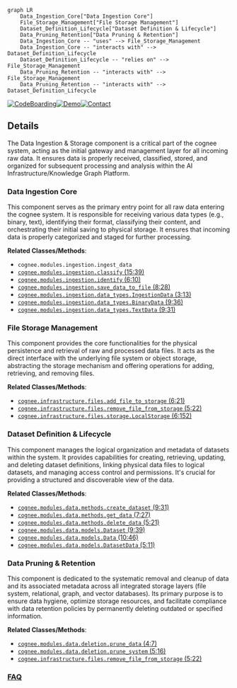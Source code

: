 ```mermaid
graph LR
    Data_Ingestion_Core["Data Ingestion Core"]
    File_Storage_Management["File Storage Management"]
    Dataset_Definition_Lifecycle["Dataset Definition & Lifecycle"]
    Data_Pruning_Retention["Data Pruning & Retention"]
    Data_Ingestion_Core -- "uses" --> File_Storage_Management
    Data_Ingestion_Core -- "interacts with" --> Dataset_Definition_Lifecycle
    Dataset_Definition_Lifecycle -- "relies on" --> File_Storage_Management
    Data_Pruning_Retention -- "interacts with" --> File_Storage_Management
    Data_Pruning_Retention -- "interacts with" --> Dataset_Definition_Lifecycle
```

[![CodeBoarding](https://img.shields.io/badge/Generated%20by-CodeBoarding-9cf?style=flat-square)](https://github.com/CodeBoarding/GeneratedOnBoardings)[![Demo](https://img.shields.io/badge/Try%20our-Demo-blue?style=flat-square)](https://www.codeboarding.org/demo)[![Contact](https://img.shields.io/badge/Contact%20us%20-%20contact@codeboarding.org-lightgrey?style=flat-square)](mailto:contact@codeboarding.org)

## Details

The Data Ingestion & Storage component is a critical part of the cognee system, acting as the initial gateway and management layer for all incoming raw data. It ensures data is properly received, classified, stored, and organized for subsequent processing and analysis within the AI Infrastructure/Knowledge Graph Platform.

### Data Ingestion Core
This component serves as the primary entry point for all raw data entering the cognee system. It is responsible for receiving various data types (e.g., binary, text), identifying their format, classifying their content, and orchestrating their initial saving to physical storage. It ensures that incoming data is properly categorized and staged for further processing.


**Related Classes/Methods**:

- `cognee.modules.ingestion.ingest_data`
- <a href="https://github.com/topoteretes/cognee/blob/main/cognee/modules/ingestion/classify.py#L15-L39" target="_blank" rel="noopener noreferrer">`cognee.modules.ingestion.classify` (15:39)</a>
- <a href="https://github.com/topoteretes/cognee/blob/main/cognee/modules/ingestion/identify.py#L6-L10" target="_blank" rel="noopener noreferrer">`cognee.modules.ingestion.identify` (6:10)</a>
- <a href="https://github.com/topoteretes/cognee/blob/main/cognee/modules/ingestion/save_data_to_file.py#L8-L28" target="_blank" rel="noopener noreferrer">`cognee.modules.ingestion.save_data_to_file` (8:28)</a>
- <a href="https://github.com/topoteretes/cognee/blob/main/cognee/modules/ingestion/data_types/IngestionData.py#L3-L13" target="_blank" rel="noopener noreferrer">`cognee.modules.ingestion.data_types.IngestionData` (3:13)</a>
- <a href="https://github.com/topoteretes/cognee/blob/main/cognee/modules/ingestion/data_types/BinaryData.py#L9-L36" target="_blank" rel="noopener noreferrer">`cognee.modules.ingestion.data_types.BinaryData` (9:36)</a>
- <a href="https://github.com/topoteretes/cognee/blob/main/cognee/modules/ingestion/data_types/TextData.py#L9-L31" target="_blank" rel="noopener noreferrer">`cognee.modules.ingestion.data_types.TextData` (9:31)</a>


### File Storage Management
This component provides the core functionalities for the physical persistence and retrieval of raw and processed data files. It acts as the direct interface with the underlying file system or object storage, abstracting the storage mechanism and offering operations for adding, retrieving, and removing files.


**Related Classes/Methods**:

- <a href="https://github.com/topoteretes/cognee/blob/main/cognee/infrastructure/files/add_file_to_storage.py#L6-L21" target="_blank" rel="noopener noreferrer">`cognee.infrastructure.files.add_file_to_storage` (6:21)</a>
- <a href="https://github.com/topoteretes/cognee/blob/main/cognee/infrastructure/files/remove_file_from_storage.py#L5-L22" target="_blank" rel="noopener noreferrer">`cognee.infrastructure.files.remove_file_from_storage` (5:22)</a>
- <a href="https://github.com/topoteretes/cognee/blob/main/cognee/infrastructure/files/storage/LocalStorage.py#L6-L152" target="_blank" rel="noopener noreferrer">`cognee.infrastructure.files.storage.LocalStorage` (6:152)</a>


### Dataset Definition & Lifecycle
This component manages the logical organization and metadata of datasets within the system. It provides capabilities for creating, retrieving, updating, and deleting dataset definitions, linking physical data files to logical datasets, and managing access control and permissions. It's crucial for providing a structured and discoverable view of the data.


**Related Classes/Methods**:

- <a href="https://github.com/topoteretes/cognee/blob/main/cognee/modules/data/methods/create_dataset.py#L9-L31" target="_blank" rel="noopener noreferrer">`cognee.modules.data.methods.create_dataset` (9:31)</a>
- <a href="https://github.com/topoteretes/cognee/blob/main/cognee/modules/data/methods/get_data.py#L7-L27" target="_blank" rel="noopener noreferrer">`cognee.modules.data.methods.get_data` (7:27)</a>
- <a href="https://github.com/topoteretes/cognee/blob/main/cognee/modules/data/methods/delete_data.py#L5-L21" target="_blank" rel="noopener noreferrer">`cognee.modules.data.methods.delete_data` (5:21)</a>
- <a href="https://github.com/topoteretes/cognee/blob/main/cognee/modules/data/models/Dataset.py#L9-L39" target="_blank" rel="noopener noreferrer">`cognee.modules.data.models.Dataset` (9:39)</a>
- <a href="https://github.com/topoteretes/cognee/blob/main/cognee/modules/data/models/Data.py#L10-L46" target="_blank" rel="noopener noreferrer">`cognee.modules.data.models.Data` (10:46)</a>
- <a href="https://github.com/topoteretes/cognee/blob/main/cognee/modules/data/models/DatasetData.py#L5-L11" target="_blank" rel="noopener noreferrer">`cognee.modules.data.models.DatasetData` (5:11)</a>


### Data Pruning & Retention
This component is dedicated to the systematic removal and cleanup of data and its associated metadata across all integrated storage layers (file system, relational, graph, and vector databases). Its primary purpose is to ensure data hygiene, optimize storage resources, and facilitate compliance with data retention policies by permanently deleting outdated or specified information.


**Related Classes/Methods**:

- <a href="https://github.com/topoteretes/cognee/blob/main/cognee/modules/data/deletion/prune_data.py#L4-L7" target="_blank" rel="noopener noreferrer">`cognee.modules.data.deletion.prune_data` (4:7)</a>
- <a href="https://github.com/topoteretes/cognee/blob/main/cognee/modules/data/deletion/prune_system.py#L5-L16" target="_blank" rel="noopener noreferrer">`cognee.modules.data.deletion.prune_system` (5:16)</a>
- <a href="https://github.com/topoteretes/cognee/blob/main/cognee/infrastructure/files/remove_file_from_storage.py#L5-L22" target="_blank" rel="noopener noreferrer">`cognee.infrastructure.files.remove_file_from_storage` (5:22)</a>




### [FAQ](https://github.com/CodeBoarding/GeneratedOnBoardings/tree/main?tab=readme-ov-file#faq)